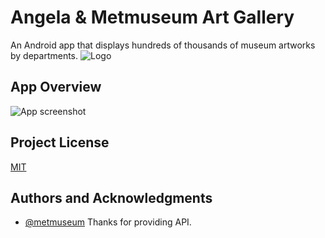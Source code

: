 
# Angela & Metmuseum Art Gallery

An Android app that displays hundreds of thousands of museum artworks by departments.
![Logo](https://i.ibb.co/w6dCZq6/placeholder.png)

    
## App Overview

![App screenshot](https://via.placeholder.com/468x300?text=App+Screenshot+Here)

  
## Project License

[MIT](https://choosealicense.com/licenses/mit/)

  
## Authors and Acknowledgments 

- [@metmuseum](https://metmuseum.github.io) Thanks for providing API.

  